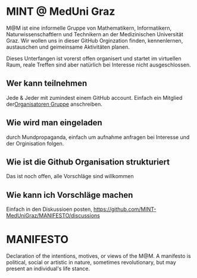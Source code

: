 # MINT @ MedUni Graz

M@M ist eine informelle Gruppe von Mathematikern, Informatikern, Naturwissenschaftlern und Technikern an der Medizinischen Universität Graz. Wir wollen uns in dieser GitHub Orginzation finden, kennenlernen, austauschen und geimeinsame Aktivitäten planen. 

Dieses Unterfangen ist vorerst offen organisert und startet im virtuellen Raum, reale Treffen sind aber natürlich bei Interesse nicht ausgeschlossen. 

## Wer kann teilnehmen
Jede & Jeder mit zumindest einem GitHub account. Einfach ein Mitglied der[Organisatoren Gruppe](https://github.com/orgs/MINT-MedUniGraz/teams/organisatoren) anschreiben.  

## Wie wird man eingeladen
durch Mundpropaganda, einfach um aufnahme anfragen bei Interesse und der Orginisation folgen. 

## Wie ist die Github Organisation strukturiert

Das ist noch offen, alle Vorschläge sind willkommen

## Wie kann ich Vorschläge machen

Einfach in den Diskussioen posten, https://github.com/MINT-MedUniGraz/MANIFESTO/discussions

# MANIFESTO

Declaration of the intentions, motives, or views of the M@M. A manifesto is political, social or artistic in nature, sometimes revolutionary, but may present an individual's life stance. 
